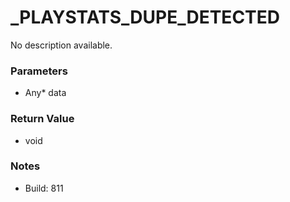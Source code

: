 # _PLAYSTATS_DUPE_DETECTED

No description available.

### Parameters
* Any* data

### Return Value
* void

### Notes
* Build: 811

